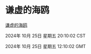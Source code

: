 # 谦虚的海鸥
[谦虚的海鸥](http://219.139.199.238:56308/qxdho/course/base/hotlink/index.php)

2024年 10月 25日 星期五 20:10:02 CST

2024年 10月 25日 星期五 12:10:02 GMT
